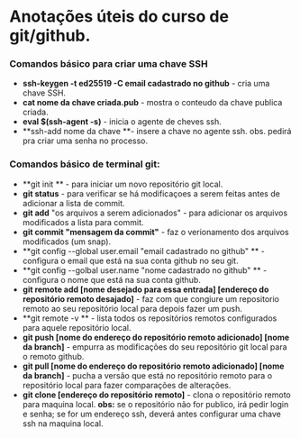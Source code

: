 # Anotações úteis do curso de git/github.



### Comandos básico para criar uma chave SSH

- **ssh-keygen -t ed25519 -C email cadastrado no github** - cria uma chave SSH.
- **cat nome da chave criada.pub** - mostra o conteudo da chave publica criada.
- **eval $(ssh-agent -s)** - inicia o agente de cheves ssh.
- **ssh-add nome da chave **- insere a chave no agente ssh. obs. pedirá pra criar uma senha no processo.



### Comandos básico de terminal git:

- **git init ** - para iniciar um novo repositório git local.
- **git status** - para verificar se há modificaçoes a serem feitas antes de adicionar a lista de commit.
- **git add** "os arquivos a serem adicionados" - para adicionar os arquivos modificados a lista para commit.
- **git commit "mensagem da commit"** - faz o verionamento dos arquivos modificados (um snap).
- **git config --global user.email "email cadastrado no github" ** - configura o email que está na sua conta github no seu git.
- **git config --golbal user.name "nome cadastrado no github" ** - configura o nome que está na sua conta github.
- **git remote add [nome desejado para essa entrada] [endereço do repositório remoto desajado]** - faz com que congiure um repositorio remoto ao seu repositório local para depois fazer um push.
- **git remote -v ** - lista todos os repositórios remotos configurados para aquele repositório local.
- **git push [nome do endereço do repositório remoto adicionado] [nome da branch]** - empurra as modificações do seu repositório git local para o remoto github.
- **git pull [nome do endereço do repositório remoto adicionado] [nome da branch]** - pucha a versão que está no repositório remoto para o repositório local para fazer comparações de alterações.
- **git clone [endereço do repositório remoto]** - clona o repositório remoto para maquina local. **obs:** se o repositório não for publico, irá pedir login e senha; se for um endereço ssh, deverá antes configurar uma chave ssh na maquina local.

